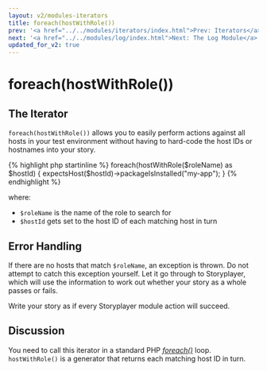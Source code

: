 ```yaml
---
layout: v2/modules-iterators
title: foreach(hostWithRole())
prev: '<a href="../../modules/iterators/index.html">Prev: Iterators</a>'
next: '<a href="../../modules/log/index.html">Next: The Log Module</a>'
updated_for_v2: true
---
```


# foreach(hostWithRole())

## The Iterator

`foreach(hostWithRole())` allows you to easily perform actions against all hosts in your test environment without having to hard-code the host IDs or hostnames into your story.

{% highlight php startinline %}
foreach(hostWithRole($roleName) as $hostId) {
    expectsHost($hostId)->packageIsInstalled("my-app");
}
{% endhighlight %}

where:

* `$roleName` is the name of the role to search for
* `$hostId` gets set to the host ID of each matching host in turn

## Error Handling

If there are no hosts that match `$roleName`, an exception is thrown. Do not attempt to catch this exception yourself. Let it go through to Storyplayer, which will use the information to work out whether your story as a whole passes or fails.

Write your story as if every Storyplayer module action will succeed.

## Discussion

You need to call this iterator in a standard PHP _[foreach()](http://www.php.net/foreach)_ loop. `hostWithRole()` is a generator that returns each matching host ID in turn.